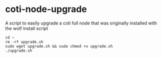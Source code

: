 # coti-node-upgrade
A script to easily upgrade a coti full node that was originally installed with the wolf install script

```
cd ~
rm -rf upgrade.sh
sudo wget upgrade.sh && sudo chmod +x upgrade.sh
./upgrade.sh
```
